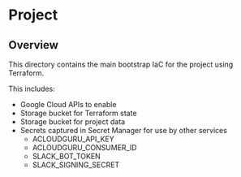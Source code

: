 # Project

## Overview

This directory contains the main bootstrap IaC for the project using Terraform.

This includes:

- Google Cloud APIs to enable
- Storage bucket for Terraform state
- Storage bucket for project data
- Secrets captured in Secret Manager for use by other services
  - ACLOUDGURU_API_KEY
  - ACLOUDGURU_CONSUMER_ID
  - SLACK_BOT_TOKEN
  - SLACK_SIGNING_SECRET
